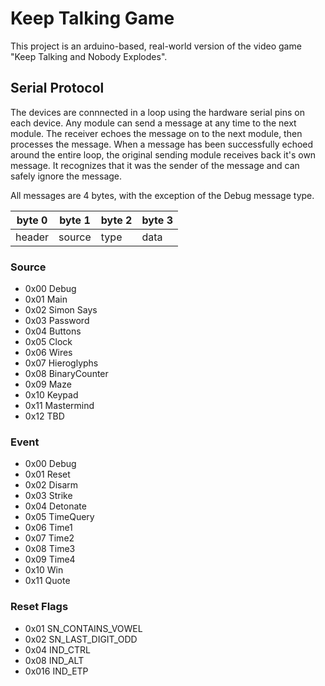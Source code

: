 # Keep Talking Game

This project is an arduino-based, real-world version of the video game "Keep Talking and Nobody Explodes".


## Serial Protocol

The devices are connnected in a loop using the hardware serial pins on each device. Any module can send a message at any time to the next module. The receiver echoes the message on to the next module, then processes the message. When a message has been successfully echoed around the entire loop, the original sending module receives back it's own message. It recognizes that it was the sender of the message and can safely ignore the message.

All messages are 4 bytes, with the exception of the Debug message type. 

| byte 0 | byte 1 | byte 2 | byte 3 |
|--------|--------|--------|--------|
| header | source | type   | data   |


### Source

- 0x00 Debug
- 0x01 Main
- 0x02 Simon Says
- 0x03 Password
- 0x04 Buttons
- 0x05 Clock
- 0x06 Wires
- 0x07 Hieroglyphs
- 0x08 BinaryCounter
- 0x09 Maze
- 0x10 Keypad
- 0x11 Mastermind
- 0x12 TBD


### Event

- 0x00 Debug
- 0x01 Reset
- 0x02 Disarm
- 0x03 Strike
- 0x04 Detonate
- 0x05 TimeQuery
- 0x06 Time1
- 0x07 Time2
- 0x08 Time3
- 0x09 Time4
- 0x10 Win
- 0x11 Quote


### Reset Flags

- 0x01  SN_CONTAINS_VOWEL
- 0x02  SN_LAST_DIGIT_ODD
- 0x04  IND_CTRL
- 0x08  IND_ALT
- 0x016 IND_ETP